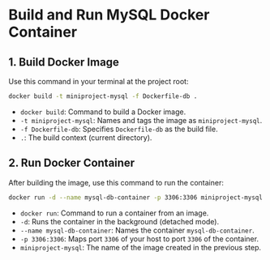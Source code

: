 # Build and Run MySQL Docker Container

## 1. Build Docker Image

Use this command in your terminal at the project root:

```bash
docker build -t miniproject-mysql -f Dockerfile-db .
```

- `docker build`: Command to build a Docker image.
- `-t miniproject-mysql`: Names and tags the image as `miniproject-mysql`.
- `-f Dockerfile-db`: Specifies `Dockerfile-db` as the build file.
- `.`: The build context (current directory).

## 2. Run Docker Container

After building the image, use this command to run the container:

```bash
docker run -d --name mysql-db-container -p 3306:3306 miniproject-mysql
```

- `docker run`: Command to run a container from an image.
- `-d`: Runs the container in the background (detached mode).
- `--name mysql-db-container`: Names the container `mysql-db-container`.
- `-p 3306:3306`: Maps port `3306` of your host to port `3306` of the container.
- `miniproject-mysql`: The name of the image created in the previous step.
